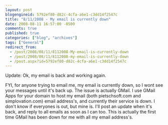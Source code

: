 ```yaml
---
layout: post
blogengineid: 5792ef80-d82c-4cfa-a6e1-c3dd14f2547c
title: "8/11/2008 - My email is currently down"
date: 2008-08-11 16:57:00 -0500
comments: true
published: true
categories: ["blog", "archives"]
tags: ["General"]
redirect_from: 
  - /post/2008/08/11/8112008-My-email-is-currently-down
  - /post/2008/08/11/8112008-my-email-is-currently-down
  - /post.aspx?id=5792ef80-d82c-4cfa-a6e1-c3dd14f2547c
---
```

<!-- more -->
<p>
Update: Ok, my email is back and working again. 
</p>
<p>
FYI, for anyone trying to email me, my email is currently down, so I wont see your messages until it&#39;s back up. The issue is actually GMail. I use GMail Apps for your domain to host my email (both pietschsoft.com and simplovation.com) email address&#39;s, and currently their service is down. I don&#39;t know if everyones is out, but mine is. I&#39;ll post an update when it&#39;s back, and reply to all emails as soon as I can too. This is actually the first time GMail has been down for me with all my email address&#39;s.
</p>
